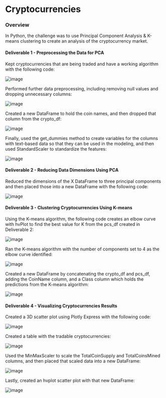 # Cryptocurrencies

### Overview
In Python, the challenge was to use Principal Component Analysis & K-means clustering to create an analysis of the cryptocurrency market.

#### Deliverable 1 - Preprocessing the Data for PCA
Kept cryptocurrencies that are being traded and have a working algorithm with the following code:

![image](https://user-images.githubusercontent.com/107162310/195135506-57e8d22a-e1e4-4b20-af95-88429bb52ed4.png)

Performed further data preprocessing, including removing null values and dropping unnecessary columns:

![image](https://user-images.githubusercontent.com/107162310/195135804-e6891724-a12a-49d0-ab76-82f0cffb3a6d.png)

Created a new DataFrame to hold the coin names, and then dropped that column from the crypto_df:

![image](https://user-images.githubusercontent.com/107162310/195136018-84fcbab1-a34a-4eef-bbd5-ad878522150c.png)

Finally, used the get_dummies method to create variables for the columns with text-based data so that they can be used in the modeling, and then used StandardScaler to standardize the features:

![image](https://user-images.githubusercontent.com/107162310/195136301-26320681-a8f5-4416-aebd-251077563232.png)

#### Deliverable 2 - Reducing Data Dimensions Using PCA
Reduced the dimensions of the X DataFrame to three principal components and then placed those into a new DataFrame with the following code:

![image](https://user-images.githubusercontent.com/107162310/195137279-07950f70-a42e-4562-8fcc-a80faf2587ca.png)

#### Deliverable 3 - Clustering Cryptocurrencies Using K-means
Using the K-means algorithm, the following code creates an elbow curve with hvPlot to find the best value for K from the pcs_df created in Deliverable 2:

![image](https://user-images.githubusercontent.com/107162310/195137706-946ad677-25b3-4066-bec7-fd2be9c406d4.png)

Ran the K-means algorithm with the number of components set to 4 as the elbow curve identified:

![image](https://user-images.githubusercontent.com/107162310/195138072-8ebb83d0-85b6-47c7-979d-fdda34b7ab5c.png)

Created a new DataFrame by concatenating the crypto_df and pcs_df, adding the CoinName column, and a Class column which holds the predictions from the K-means algorithm:

![image](https://user-images.githubusercontent.com/107162310/195138464-fa5d4a49-d1b7-48ca-9694-7f7725385f30.png)

#### Deliverable 4 - Visualizing Cryptocurrencies Results
Created a 3D scatter plot using Plotly Express with the following code:

![image](https://user-images.githubusercontent.com/107162310/195138930-1954e8ed-4be1-448d-aee3-dff6a5108c13.png)

Created a table with the tradable cryptocurrencies:

![image](https://user-images.githubusercontent.com/107162310/195139206-b2da223e-47cb-4df1-b246-c06dae104c99.png)

Used the MinMaxScaler to scale the TotalCoinSupply and TotalCoinsMined columns, and then placed that scaled data into a new DataFrame:

![image](https://user-images.githubusercontent.com/107162310/195139457-6da3d1ca-2985-4bd4-ac6c-b9ce47cc688b.png)

Lastly, created an hvplot scatter plot with that new DataFrame:

![image](https://user-images.githubusercontent.com/107162310/195139579-bb0253b5-5a8b-4807-8c05-6aaba6673c8f.png)
